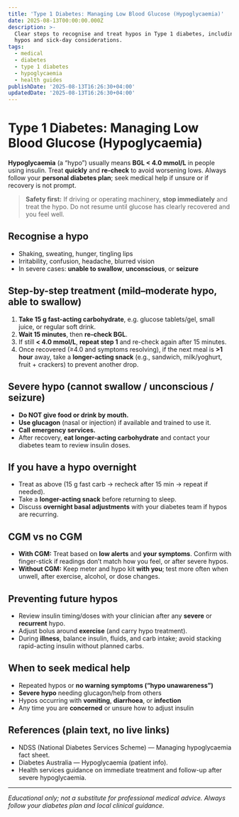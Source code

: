 ```yaml
---
title: 'Type 1 Diabetes: Managing Low Blood Glucose (Hypoglycaemia)'
date: 2025-08-13T00:00:00.000Z
description: >-
  Clear steps to recognise and treat hypos in Type 1 diabetes, including severe
  hypos and sick-day considerations.
tags:
  - medical
  - diabetes
  - type 1 diabetes
  - hypoglycaemia
  - health guides
publishDate: '2025-08-13T16:26:30+04:00'
updatedDate: '2025-08-13T16:26:30+04:00'
---
```


# Type 1 Diabetes: Managing Low Blood Glucose (Hypoglycaemia)

**Hypoglycaemia** (a “hypo”) usually means **BGL < 4.0 mmol/L** in people using insulin. Treat **quickly** and **re-check** to avoid worsening lows. Always follow your **personal diabetes plan**; seek medical help if unsure or if recovery is not prompt.

> **Safety first:** If driving or operating machinery, **stop immediately** and treat the hypo. Do not resume until glucose has clearly recovered and you feel well.

## Recognise a hypo
- Shaking, sweating, hunger, tingling lips  
- Irritability, confusion, headache, blurred vision  
- In severe cases: **unable to swallow**, **unconscious**, or **seizure**

## Step-by-step treatment (mild–moderate hypo, able to swallow)
1) **Take 15 g fast-acting carbohydrate**, e.g. glucose tablets/gel, small juice, or regular soft drink.  
2) **Wait 15 minutes**, then **re-check BGL**.  
3) If still **< 4.0 mmol/L**, **repeat step 1** and re-check again after 15 minutes.  
4) Once recovered (≥4.0 and symptoms resolving), if the next meal is **>1 hour** away, take a **longer-acting snack** (e.g., sandwich, milk/yoghurt, fruit + crackers) to prevent another drop.

## Severe hypo (cannot swallow / unconscious / seizure)
- **Do NOT give food or drink by mouth.**  
- **Use glucagon** (nasal or injection) if available and trained to use it.  
- **Call emergency services.**  
- After recovery, **eat longer-acting carbohydrate** and contact your diabetes team to review insulin doses.

## If you have a hypo overnight
- Treat as above (15 g fast carb → recheck after 15 min → repeat if needed).  
- Take a **longer-acting snack** before returning to sleep.  
- Discuss **overnight basal adjustments** with your diabetes team if hypos are recurring.

## CGM vs no CGM
- **With CGM:** Treat based on **low alerts** and **your symptoms**. Confirm with finger-stick if readings don’t match how you feel, or after severe hypos.  
- **Without CGM:** Keep meter and hypo kit **with you**; test more often when unwell, after exercise, alcohol, or dose changes.

## Preventing future hypos
- Review insulin timing/doses with your clinician after any **severe** or **recurrent** hypo.  
- Adjust bolus around **exercise** (and carry hypo treatment).  
- During **illness**, balance insulin, fluids, and carb intake; avoid stacking rapid-acting insulin without planned carbs.

## When to seek medical help
- Repeated hypos or **no warning symptoms (“hypo unawareness”)**  
- **Severe hypo** needing glucagon/help from others  
- Hypos occurring with **vomiting**, **diarrhoea**, or **infection**  
- Any time you are **concerned** or unsure how to adjust insulin

## References (plain text, no live links)
- NDSS (National Diabetes Services Scheme) — Managing hypoglycaemia fact sheet.  
- Diabetes Australia — Hypoglycaemia (patient info).  
- Health services guidance on immediate treatment and follow-up after severe hypoglycaemia.

---
*Educational only; not a substitute for professional medical advice. Always follow your diabetes plan and local clinical guidance.*
